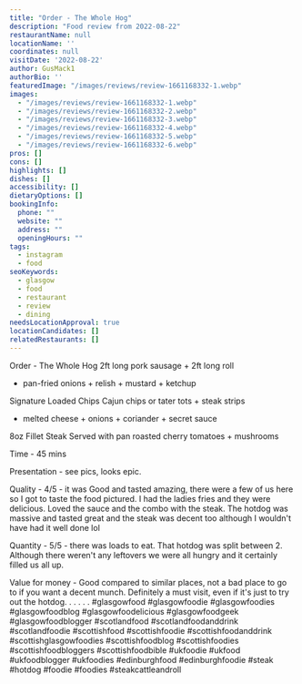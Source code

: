 ```yaml
---
title: "Order - The Whole Hog"
description: "Food review from 2022-08-22"
restaurantName: null
locationName: ''
coordinates: null
visitDate: '2022-08-22'
author: GusMack1
authorBio: ''
featuredImage: "/images/reviews/review-1661168332-1.webp"
images:
  - "/images/reviews/review-1661168332-1.webp"
  - "/images/reviews/review-1661168332-2.webp"
  - "/images/reviews/review-1661168332-3.webp"
  - "/images/reviews/review-1661168332-4.webp"
  - "/images/reviews/review-1661168332-5.webp"
  - "/images/reviews/review-1661168332-6.webp"
pros: []
cons: []
highlights: []
dishes: []
accessibility: []
dietaryOptions: []
bookingInfo:
  phone: ""
  website: ""
  address: ""
  openingHours: ""
tags:
  - instagram
  - food
seoKeywords:
  - glasgow
  - food
  - restaurant
  - review
  - dining
needsLocationApproval: true
locationCandidates: []
relatedRestaurants: []
---
```


Order - The Whole Hog
2ft long pork sausage + 2ft long roll + pan-fried onions + relish + mustard + ketchup

Signature Loaded Chips
Cajun chips or tater tots + steak strips + melted cheese + onions + coriander + secret sauce

8oz Fillet Steak Served with pan roasted cherry tomatoes + mushrooms

Time - 45 mins

Presentation - see pics, looks epic.

Quality - 4/5 - it was Good and tasted amazing, there were a few of us here so I got to taste the food pictured. I had the ladies fries and they were delicious. Loved the sauce and the combo with the steak. The hotdog was massive and tasted great and the steak was decent too although I wouldn't have had it well done lol

Quantity - 5/5 -  there was loads to eat. That hotdog was split between 2. Although there weren't any leftovers we were all hungry and it certainly filled us all up. 

Value for money - Good compared to similar places, not a bad place to go to if you want a decent munch. Definitely a must visit, even if it's just to try out the hotdog. 
.
.
.
.
.
#glasgowfood #glasgowfoodie #glasgowfoodies #glasgowfoodblog #glasgowfoodelicious #glasgowfoodgeek #glasgowfoodblogger #scotlandfood #scotlandfoodanddrink #scotlandfoodie #scottishfood #scottishfoodie #scottishfoodanddrink #scottishglasgowfoodies #scottishfoodblog #scottishfoodies #scottishfoodbloggers #scottishfoodbible #ukfoodie #ukfood #ukfoodblogger #ukfoodies #edinburghfood #edinburghfoodie #steak #hotdog #foodie #foodies #steakcattleandroll